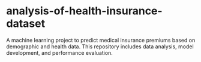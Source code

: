 # analysis-of-health-insurance-dataset
A machine learning project to predict medical insurance premiums based on demographic and health data. This repository includes data analysis, model development, and performance evaluation.
